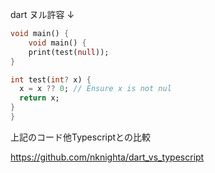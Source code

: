 dart ヌル許容
↓
```dart
void main() {
    void main() {
    print(test(null));
}

int test(int? x) {
  x = x ?? 0; // Ensure x is not nul
  return x;
}
}
```

上記のコード他Typescriptとの比較

https://github.com/nknighta/dart_vs_typescript